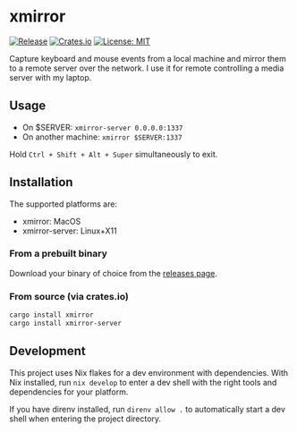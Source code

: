 # xmirror

[![Release](https://img.shields.io/github/v/release/foltik/xmirror?color=blue)](https://github.com/foltik/xmirror/releases)
[![Crates.io](https://img.shields.io/crates/v/xmirror.svg)](https://crates.io/crates/xmirror)
[![License: MIT](https://img.shields.io/badge/License-MIT-orange.svg)](https://opensource.org/licenses/MIT)

Capture keyboard and mouse events from a local machine and mirror them to a remote server over the network. I use it for remote controlling a media server with my laptop.

## Usage

* On $SERVER: `xmirror-server 0.0.0.0:1337`
* On another machine: `xmirror $SERVER:1337`

Hold `Ctrl + Shift + Alt + Super` simultaneously to exit.

## Installation

The supported platforms are:

* xmirror: MacOS
* xmirror-server: Linux+X11

### From a prebuilt binary

Download your binary of choice from the [releases page](https://github.com/foltik/xmirror/releases).

### From source (via crates.io)

```bash
cargo install xmirror
cargo install xmirror-server
```

## Development

This project uses Nix flakes for a dev environment with dependencies. With Nix installed, run `nix develop` to enter a dev shell with the right tools and dependencies for your platform.

If you have direnv installed, run `direnv allow .` to automatically start a dev shell when entering the project directory.
